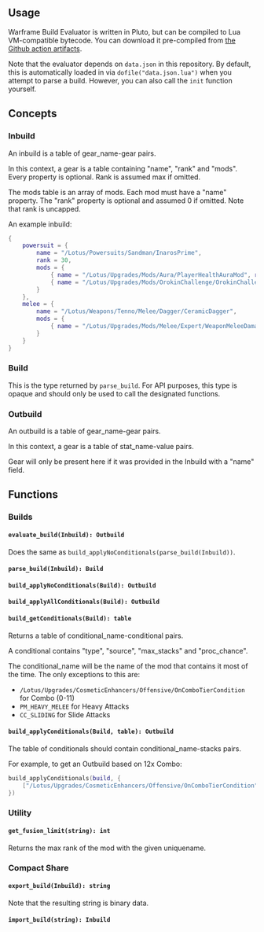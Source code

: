 ## Usage

Warframe Build Evaluator is written in Pluto, but can be compiled to Lua VM-compatible bytecode. You can download it pre-compiled from [the Github action artifacts](https://github.com/Sainan/warframe-build-evaluator/actions/workflows/test.yml).

Note that the evaluator depends on `data.json` in this repository. By default, this is automatically loaded in via `dofile("data.json.lua")` when you attempt to parse a build. However, you can also call the `init` function yourself.

## Concepts

### Inbuild

An inbuild is a table of gear_name-gear pairs.

In this context, a gear is a table containing "name", "rank" and "mods". Every property is optional. Rank is assumed max if omitted.

The mods table is an array of mods. Each mod must have a "name" property. The "rank" property is optional and assumed 0 if omitted. Note that rank is uncapped.

An example inbuild:

```lua
{
    powersuit = {
        name = "/Lotus/Powersuits/Sandman/InarosPrime",
        rank = 30,
        mods = {
            { name = "/Lotus/Upgrades/Mods/Aura/PlayerHealthAuraMod", rank = 5 }, -- Physique
            { name = "/Lotus/Upgrades/Mods/OrokinChallenge/OrokinChallengeModCollaboration", rank = 5 }, -- Coaction Drift
        }
    },
    melee = {
        name = "/Lotus/Weapons/Tenno/Melee/Dagger/CeramicDagger",
        mods = {
            { name = "/Lotus/Upgrades/Mods/Melee/Expert/WeaponMeleeDamageModExpert", rank = 10 }, -- Primed Pressure Point
        }
    }
}
```

### Build

This is the type returned by `parse_build`. For API purposes, this type is opaque and should only be used to call the designated functions.

### Outbuild

An outbuild is a table of gear_name-gear pairs.

In this context, a gear is a table of stat_name-value pairs.

Gear will only be present here if it was provided in the Inbuild with a "name" field.

## Functions

### Builds

#### `evaluate_build(Inbuild): Outbuild`

Does the same as `build_applyNoConditionals(parse_build(Inbuild))`.

#### `parse_build(Inbuild): Build`

#### `build_applyNoConditionals(Build): Outbuild`

#### `build_applyAllConditionals(Build): Outbuild`

#### `build_getConditionals(Build): table`

Returns a table of conditional_name-conditional pairs.

A conditional contains "type", "source", "max_stacks" and "proc_chance".

The conditional_name will be the name of the mod that contains it most of the time. The only exceptions to this are:
- `/Lotus/Upgrades/CosmeticEnhancers/Offensive/OnComboTierCondition` for Combo (0-11)
- `PM_HEAVY_MELEE` for Heavy Attacks
- `CC_SLIDING` for Slide Attacks

#### `build_applyConditionals(Build, table): Outbuild`

The table of conditionals should contain conditional_name-stacks pairs.

For example, to get an Outbuild based on 12x Combo:

```lua
build_applyConditionals(build, {
    ["/Lotus/Upgrades/CosmeticEnhancers/Offensive/OnComboTierCondition"] = 11
})
```

### Utility

#### `get_fusion_limit(string): int`

Returns the max rank of the mod with the given uniquename.

### Compact Share

#### `export_build(Inbuild): string`

Note that the resulting string is binary data.

#### `import_build(string): Inbuild`
